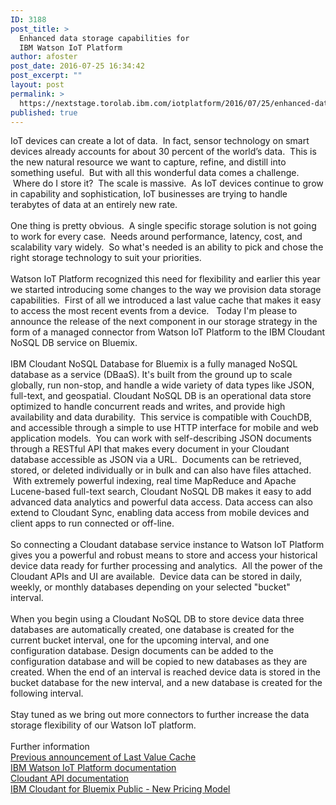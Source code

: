 ```yaml
---
ID: 3188
post_title: >
  Enhanced data storage capabilities for
  IBM Watson IoT Platform
author: afoster
post_date: 2016-07-25 16:34:42
post_excerpt: ""
layout: post
permalink: >
  https://nextstage.torolab.ibm.com/iotplatform/2016/07/25/enhanced-data-storage-capabilities-for-ibm-watson-iot-platform/
published: true
---
```

IoT devices can create a lot of data.  In fact, sensor technology on smart devices already accounts for about 30 percent of the world’s data.  This is the new natural resource we want to capture, refine, and distill into something useful.  But with all this wonderful data comes a challenge.  Where do I store it?  The scale is massive.  As IoT devices continue to grow in capability and sophistication, IoT businesses are trying to handle terabytes of data at an entirely new rate.<br /><br />One thing is pretty obvious.  A single specific storage solution is not going to work for every case.  Needs around performance, latency, cost, and scalability vary widely.  So what's needed is an ability to pick and chose the right storage technology to suit your priorities. <br /><br />Watson IoT Platform recognized this need for flexibility and earlier this year we started introducing some changes to the way we provision data storage capabilities.  First of all we introduced a last value cache that makes it easy to access the most recent events from a device.   Today I'm please to announce the release of the next component in our storage strategy in the form of a managed connector from Watson IoT Platform to the IBM Cloudant NoSQL DB service on Bluemix.<br /><br />IBM Cloudant NoSQL Database for Bluemix is a fully managed NoSQL database as a service (DBaaS). It's built from the ground up to scale globally, run non-stop, and handle a wide variety of data types like JSON, full-text, and geospatial. Cloudant NoSQL DB is an operational data store optimized to handle concurrent reads and writes, and provide high availability and data durability.  This service is compatible with CouchDB, and accessible through a simple to use HTTP interface for mobile and web application models.  You can work with self-describing JSON documents through a RESTful API that makes every document in your Cloudant database accessible as JSON via a URL.  Documents can be retrieved, stored, or deleted individually or in bulk and can also have files attached.  With extremely powerful indexing, real time MapReduce and Apache Lucene-based full-text search, Cloudant NoSQL DB makes it easy to add advanced data analytics and powerful data access. Data access can also extend to Cloudant Sync, enabling data access from mobile devices and client apps to run connected or off-line.<br /><br />So connecting a Cloudant database service instance to Watson IoT Platform gives you a powerful and robust means to store and access your historical device data ready for further processing and analytics.  All the power of the Cloudant APIs and UI are available.  Device data can be stored in daily, weekly, or monthly databases depending on your selected "bucket" interval.<br /><br />When you begin using a Cloudant NoSQL DB to store device data three databases are automatically created, one database is created for the current bucket interval, one for the upcoming interval, and one configuration database. Design documents can be added to the configuration database and will be copied to new databases as they are created. When the end of an interval is reached device data is stored in the bucket database for the new interval, and a new database is created for the following interval.<br /><br />Stay tuned as we bring out more connectors to further increase the data storage flexibility of our Watson IoT platform.  <br /><br />Further information<br /><a href="https://nextstage.torolab.ibm.com/iotplatform/2016/06/14/watson-iot-platform-last-event-cache-feature-now-generally-available/">Previous announcement of Last Value Cache</a><br /><a href="https://new-console.ng.bluemix.net/docs/services/IoT/cloudant_connector.html">IBM Watson IoT Platform documentation</a><br /><a href="https://docs.cloudant.com/document.html">Cloudant API documentation<br /></a><a href="https://nextstage.torolab.ibm.com/bluemix/2016/07/26/cloudant-public-improved-pricing-model/">IBM Cloudant for Bluemix Public - New Pricing Model</a><br /><br /><br />